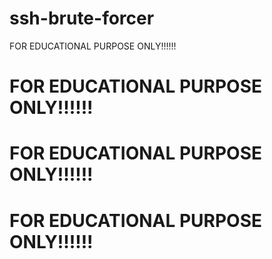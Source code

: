 # ssh-brute-forcer
FOR EDUCATIONAL PURPOSE ONLY!!!!!!
# FOR EDUCATIONAL PURPOSE ONLY!!!!!!
# FOR EDUCATIONAL PURPOSE ONLY!!!!!!
# FOR EDUCATIONAL PURPOSE ONLY!!!!!!